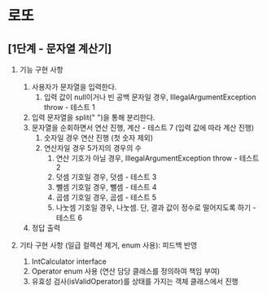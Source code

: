 # 로또
## [1단계 - 문자열 계산기]
1. 기능 구현 사항
   1. 사용자가 문자열을 입력한다.
      1. 입력 값이 null이거나 빈 공백 문자일 경우, IllegalArgumentException throw - 테스트 1
   2. 입력 문자열을 split(" ")을 통해 분리한다.
   3. 문자열을 순회하면서 연산 진행, 계산 - 테스트 7 (입력 값에 따라 계산 진행)
      1. 숫자일 경우 연산 진행 (첫 숫자 제외)
      2. 연산자일 경우 5가지의 경우의 수
         1. 연산 기호가 아닐 경우, IllegalArgumentException throw - 테스트 2
         2. 덧셈 기호일 경우, 덧셈 - 테스트 3
         3. 뺄셈 기호일 경우, 뺄셈 - 테스트 4
         4. 곱셈 기호일 경우, 곱셈 - 테스트 5
         5. 나눗셈 기호일 경우, 나눗셈. 단, 결과 값이 정수로 떨어지도록 하기 - 테스트 6
   4. 정답 출력

2. 기타 구현 사항 (일급 컬렉션 제거, enum 사용): 피드백 반영
   1. IntCalculator interface
   2. Operator enum 사용 (연산 담당 클래스를 정의하여 책임 부여)
   3. 유효성 검사(isValidOperator)를 상태를 가지는 객체 클래스에서 진행